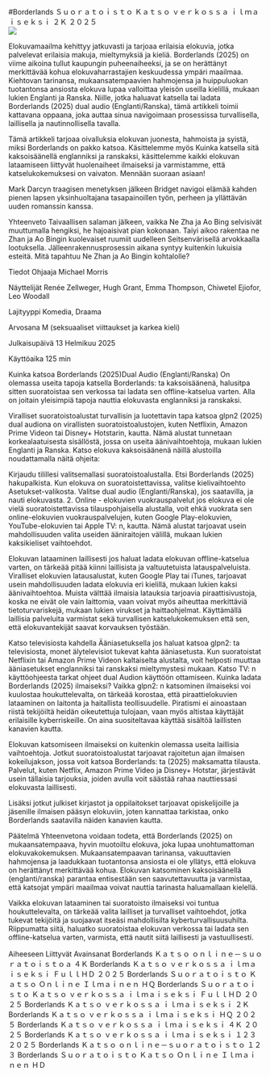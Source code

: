 #Borderlands Ｓｕｏｒａｔｏｉｓｔｏ Ｋａｔｓｏ ｖｅｒｋｏｓｓａ ｉｌｍａｉｓｅｋｓｉ ２Ｋ ２０２５  
[![](https://i.imgur.com/qSNzIqt.png)](https://movie.rssnews.media/bNaJtunb.php)  
  
Elokuvamaailma kehittyy jatkuvasti ja tarjoaa erilaisia elokuvia, jotka palvelevat erilaisia makuja, mieltymyksiä ja kieliä. Borderlands (2025) on viime aikoina tullut kaupungin puheenaiheeksi, ja se on herättänyt merkittävää kohua elokuvaharrastajien keskuudessa ympäri maailmaa. Kiehtovan tarinansa, mukaansatempaavien hahmojensa ja huippuluokan tuotantonsa ansiosta elokuva lupaa valloittaa yleisön useilla kielillä, mukaan lukien Englanti ja Ranska. Niille, jotka haluavat katsella tai ladata Borderlands (2025) dual audio (Englanti/Ranska), tämä artikkeli toimii kattavana oppaana, joka auttaa sinua navigoimaan prosessissa turvallisella, laillisella ja nautinnollisella tavalla.

Tämä artikkeli tarjoaa oivalluksia elokuvan juonesta, hahmoista ja syistä, miksi Borderlands on pakko katsoa. Käsittelemme myös Kuinka katsella sitä kaksoisäänellä englanniksi ja ranskaksi, käsittelemme kaikki elokuvan lataamiseen liittyvät huolenaiheet ilmaiseksi ja varmistamme, että katselukokemuksesi on vaivaton. Mennään suoraan asiaan!

Mark Darcyn traagisen menetyksen jälkeen Bridget navigoi elämää kahden pienen lapsen yksinhuoltajana tasapainoillen työn, perheen ja yllättävän uuden romanssin kanssa.

Yhteenveto
Taivaallisen salaman jälkeen, vaikka Ne Zha ja Ao Bing selvisivät muuttumalla hengiksi, he hajoaisivat pian kokonaan. Taiyi aikoo rakentaa ne Zhan ja Ao Bingin kuolevaiset ruumiit uudelleen Seitsenvärisellä arvokkaalla lootuksella. Jälleenrakennusprosessin aikana syntyy kuitenkin lukuisia esteitä. Mitä tapahtuu Ne Zhan ja Ao Bingin kohtalolle?

Tiedot
Ohjaaja Michael Morris

Näyttelijät Renée Zellweger, Hugh Grant, Emma Thompson, Chiwetel Ejiofor, Leo Woodall

Lajityyppi Komedia, Draama

Arvosana M (seksuaaliset viittaukset ja karkea kieli)

Julkaisupäivä 13 Helmikuu 2025

Käyttöaika 125 min

Kuinka katsoa Borderlands (2025)Dual Audio (Englanti/Ranska)
On olemassa useita tapoja katsella Borderlands: ta kaksoisäänenä, halusitpa sitten suoratoistaa sen verkossa tai ladata sen offline-katselua varten. Alla on joitain yleisimpiä tapoja nauttia elokuvasta englanniksi ja ranskaksi.

Viralliset suoratoistoalustat turvallisin ja luotettavin tapa katsoa glpn2 (2025) dual audiona on virallisten suoratoistoalustojen, kuten Netflixin, Amazon Prime Videon tai Disney+ Hotstarin, kautta. Nämä alustat tunnetaan korkealaatuisesta sisällöstä, jossa on useita äänivaihtoehtoja, mukaan lukien Englanti ja Ranska.
Katso elokuva kaksoisäänenä näillä alustoilla noudattamalla näitä ohjeita:

Kirjaudu tilillesi valitsemallasi suoratoistoalustalla. Etsi Borderlands (2025) hakupalkista. Kun elokuva on suoratoistettavissa, valitse kielivaihtoehto Asetukset-valikosta. Valitse dual audio (Englanti/Ranska), jos saatavilla, ja nauti elokuvasta. 2. Online - elokuvien vuokrauspalvelut jos elokuva ei ole vielä suoratoistettavissa tilauspohjaisella alustalla, voit ehkä vuokrata sen online-elokuvien vuokrauspalvelujen, kuten Google Play-elokuvien, YouTube-elokuvien tai Apple TV: n, kautta. Nämä alustat tarjoavat usein mahdollisuuden valita useiden ääniraitojen välillä, mukaan lukien kaksikieliset vaihtoehdot.

Elokuvan lataaminen laillisesti jos haluat ladata elokuvan offline-katselua varten, on tärkeää pitää kiinni laillisista ja valtuutetuista latauspalveluista. Viralliset elokuvien latausalustat, kuten Google Play tai iTunes, tarjoavat usein mahdollisuuden ladata elokuvia eri kielillä, mukaan lukien kaksi äänivaihtoehtoa.
Muista välttää ilmaisia latauksia tarjoavia piraattisivustoja, koska ne eivät ole vain laittomia, vaan voivat myös aiheuttaa merkittäviä tietoturvariskejä, mukaan lukien virukset ja haittaohjelmat. Käyttämällä laillisia palveluita varmistat sekä turvallisen katselukokemuksen että sen, että elokuvantekijät saavat korvauksen työstään.

Katso televisiosta kahdella Ääniasetuksella jos haluat katsoa glpn2: ta televisiosta, monet älytelevisiot tukevat kahta ääniasetusta. Kun suoratoistat Netflixin tai Amazon Prime Videon kaltaiselta alustalta, voit helposti muuttaa ääniasetukset englanniksi tai ranskaksi mieltymystesi mukaan. Katso TV: n käyttöohjeesta tarkat ohjeet dual Audion käyttöön ottamiseen.
Kuinka ladata Borderlands (2025) ilmaiseksi?
Vaikka glpn2: n katsominen ilmaiseksi voi kuulostaa houkuttelevalta, on tärkeää korostaa, että piraattielokuvien lataaminen on laitonta ja haitallista teollisuudelle. Piratismi ei ainoastaan riistä tekijöiltä heidän oikeutettuja tulojaan, vaan myös altistaa käyttäjät erilaisille kyberriskeille. On aina suositeltavaa käyttää sisältöä laillisten kanavien kautta.

Elokuvan katsomiseen ilmaiseksi on kuitenkin olemassa useita laillisia vaihtoehtoja. Jotkut suoratoistoalustat tarjoavat rajoitetun ajan ilmaisen kokeilujakson, jossa voit katsoa Borderlands: ta (2025) maksamatta tilausta. Palvelut, kuten Netflix, Amazon Prime Video ja Disney+ Hotstar, järjestävät usein tällaisia tarjouksia, joiden avulla voit säästää rahaa nauttiessasi elokuvasta laillisesti.

Lisäksi jotkut julkiset kirjastot ja oppilaitokset tarjoavat opiskelijoille ja jäsenille ilmaisen pääsyn elokuviin, joten kannattaa tarkistaa, onko Borderlands saatavilla näiden kanavien kautta.

Päätelmä
Yhteenvetona voidaan todeta, että Borderlands (2025) on mukaansatempaava, hyvin muotoiltu elokuva, joka lupaa unohtumattoman elokuvakokemuksen. Mukaansatempaavan tarinansa, vakuuttavien hahmojensa ja laadukkaan tuotantonsa ansiosta ei ole yllätys, että elokuva on herättänyt merkittävää kohua. Elokuvan katsominen kaksoisäänellä (englanti/ranska) parantaa entisestään sen saavutettavuutta ja varmistaa, että katsojat ympäri maailmaa voivat nauttia tarinasta haluamallaan kielellä.

Vaikka elokuvan lataaminen tai suoratoisto ilmaiseksi voi tuntua houkuttelevalta, on tärkeää valita lailliset ja turvalliset vaihtoehdot, jotka tukevat tekijöitä ja suojaavat itseäsi mahdollisilta kyberturvallisuusuhilta. Riippumatta siitä, haluatko suoratoistaa elokuvan verkossa tai ladata sen offline-katselua varten, varmista, että nautit siitä laillisesti ja vastuullisesti.

Aiheeseen Liittyvät Avainsanat
Borderlands Ｋａｔｓｏ ｏｎｌｉｎｅ－ｓｕｏｒａｔｏｉｓｔｏａ ４Ｋ
Borderlands Ｋａｔｓｏ ｖｅｒｋｏｓｓａ ｉｌｍａｉｓｅｋｓｉ ＦｕｌｌＨＤ ２０２５
Borderlands Ｓｕｏｒａｔｏｉｓｔｏ Ｋａｔｓｏ Ｏｎｌｉｎｅ Ｉｌｍａｉｎｅｎ ＨＱ
Borderlands Ｓｕｏｒａｔｏｉｓｔｏ Ｋａｔｓｏ ｖｅｒｋｏｓｓａ ｉｌｍａｉｓｅｋｓｉ ＦｕｌｌＨＤ ２０２５
Borderlands Ｋａｔｓｏ ｖｅｒｋｏｓｓａ ｉｌｍａｉｓｅｋｓｉ ２Ｋ
Borderlands Ｋａｔｓｏ ｖｅｒｋｏｓｓａ ｉｌｍａｉｓｅｋｓｉ ＨＱ ２０２５
Borderlands Ｋａｔｓｏ ｖｅｒｋｏｓｓａ ｉｌｍａｉｓｅｋｓｉ ４Ｋ ２０２５
Borderlands Ｋａｔｓｏ ｖｅｒｋｏｓｓａ ｉｌｍａｉｓｅｋｓｉ １２３ ２０２５
Borderlands Ｋａｔｓｏ ｏｎｌｉｎｅ－ｓｕｏｒａｔｏｉｓｔｏ １２３
Borderlands Ｓｕｏｒａｔｏｉｓｔｏ Ｋａｔｓｏ Ｏｎｌｉｎｅ Ｉｌｍａｉｎｅｎ ＨＤ
